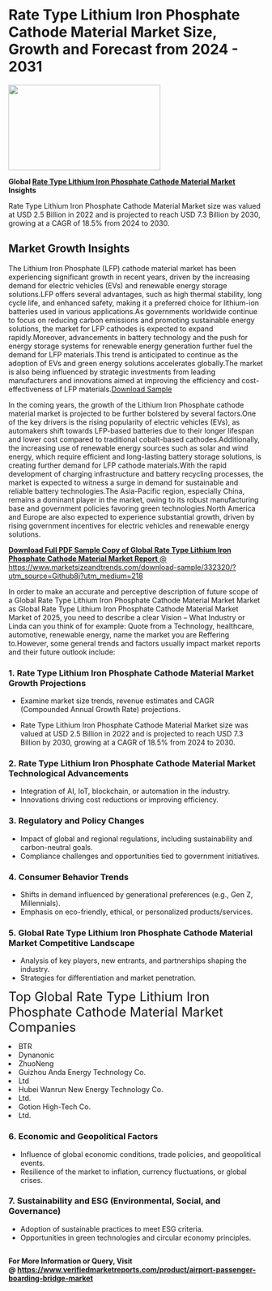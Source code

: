 <H1>Rate Type Lithium Iron Phosphate Cathode Material Market Size, Growth and Forecast from 2024 - 2031</H1><img class="aligncenter size-medium wp-image-584254" src="https://thirdeyenews.in/wp-content/uploads/2024/09/Global-Market-Research-300x168.jpeg" alt="" width="300" height="168" /><p><strong>Global&nbsp;<a href="https://www.marketsizeandtrends.com/download-sample/332320/?utm_source=Github8j?utm_medium=218">Rate Type Lithium Iron Phosphate Cathode Material Market</a> Insights</strong></p><p>Rate Type Lithium Iron Phosphate Cathode Material Market size was valued at USD 2.5 Billion in 2022 and is projected to reach USD 7.3 Billion by 2030, growing at a CAGR of 18.5% from 2024 to 2030.</p><p><h2>Market Growth Insights</h2> <p>The Lithium Iron Phosphate (LFP) cathode material market has been experiencing significant growth in recent years, driven by the increasing demand for electric vehicles (EVs) and renewable energy storage solutions.LFP offers several advantages, such as high thermal stability, long cycle life, and enhanced safety, making it a preferred choice for lithium-ion batteries used in various applications.As governments worldwide continue to focus on reducing carbon emissions and promoting sustainable energy solutions, the market for LFP cathodes is expected to expand rapidly.Moreover, advancements in battery technology and the push for energy storage systems for renewable energy generation further fuel the demand for LFP materials.This trend is anticipated to continue as the adoption of EVs and green energy solutions accelerates globally.The market is also being influenced by strategic investments from leading manufacturers and innovations aimed at improving the efficiency and cost-effectiveness of LFP materials.<a href="#">Download Sample</a></p> <p>In the coming years, the growth of the Lithium Iron Phosphate cathode material market is projected to be further bolstered by several factors.One of the key drivers is the rising popularity of electric vehicles (EVs), as automakers shift towards LFP-based batteries due to their longer lifespan and lower cost compared to traditional cobalt-based cathodes.Additionally, the increasing use of renewable energy sources such as solar and wind energy, which require efficient and long-lasting battery storage solutions, is creating further demand for LFP cathode materials.With the rapid development of charging infrastructure and battery recycling processes, the market is expected to witness a surge in demand for sustainable and reliable battery technologies.The Asia-Pacific region, especially China, remains a dominant player in the market, owing to its robust manufacturing base and government policies favoring green technologies.North America and Europe are also expected to experience substantial growth, driven by rising government incentives for electric vehicles and renewable energy solutions.<a href="#"></p><p><span class=""><strong>Download Full PDF Sample Copy of Global Rate Type Lithium Iron Phosphate Cathode Material Market Report</strong> @ <a href="https://www.marketsizeandtrends.com/download-sample/332320/?utm_source=Github8j?utm_medium=218" target="_blank">https://www.marketsizeandtrends.com/download-sample/332320/?utm_source=Github8j?utm_medium=218</a></span></p><p>In order to make an accurate and perceptive description of future scope of a Global&nbsp;Rate Type Lithium Iron Phosphate Cathode Material Market Market as Global&nbsp;Rate Type Lithium Iron Phosphate Cathode Material Market Market of 2025, you need to describe a clear Vision &ndash; What Industry or Linda can you think of for example: Quote from a Technology, healthcare, automotive, renewable energy, name the market you are Reffering to.However, some general trends and factors usually impact market reports and their future outlook include:</p><h3>1.&nbsp;<strong>Rate Type Lithium Iron Phosphate Cathode Material Market Growth Projections</strong></h3><ul><li>Examine market size trends, revenue estimates and CAGR (Compounded Annual Growth Rate) projections.</li><li><p>Rate Type Lithium Iron Phosphate Cathode Material Market size was valued at USD 2.5 Billion in 2022 and is projected to reach USD 7.3 Billion by 2030, growing at a CAGR of 18.5% from 2024 to 2030.</p></li></ul><h3>2.&nbsp;<strong>Rate Type Lithium Iron Phosphate Cathode Material Market Technological Advancements</strong></h3><ul><li>Integration of AI, IoT, blockchain, or automation in the industry.</li><li>Innovations driving cost reductions or improving efficiency.</li></ul><h3>3.&nbsp;<strong>Regulatory and Policy Changes</strong></h3><ul><li>Impact of global and regional regulations, including sustainability and carbon-neutral goals.</li><li>Compliance challenges and opportunities tied to government initiatives.</li></ul><h3>4.&nbsp;<strong>Consumer Behavior Trends</strong></h3><ul><li>Shifts in demand influenced by generational preferences (e.g., Gen Z, Millennials).</li><li>Emphasis on eco-friendly, ethical, or personalized products/services.</li></ul><h3>5.&nbsp;<strong>Global Rate Type Lithium Iron Phosphate Cathode Material Market Competitive Landscape</strong></h3><ul><li>Analysis of key players, new entrants, and partnerships shaping the industry.</li><li>Strategies for differentiation and market penetration.</li></ul><p data-pm-slice="1 1 []"><span style="color: inherit; font-family: inherit; font-size: 25px;">Top Global Rate Type Lithium Iron Phosphate Cathode Material Market Companies</span></p><div class="" data-test-id=""><p><li>BTR</li><li> Dynanonic</li><li> ZhuoNeng</li><li> Guizhou Anda Energy Technology Co.</li><li>Ltd</li><li> Hubei Wanrun New Energy Technology Co.</li><li> Ltd.</li><li> Gotion High-Tech Co.</li><li>Ltd.</li></p></div><h3>6.&nbsp;<strong>Economic and Geopolitical Factors</strong></h3><ul><li>Influence of global economic conditions, trade policies, and geopolitical events.</li><li>Resilience of the market to inflation, currency fluctuations, or global crises.</li></ul><h3>7.&nbsp;<strong>Sustainability and ESG (Environmental, Social, and Governance)</strong></h3><ul><li>Adoption of sustainable practices to meet ESG criteria.</li><li>Opportunities in green technologies and circular economy principles.</li></ul><h2><strong style="font-size: 14px;">For More Information or Query, Visit @&nbsp;</strong><a style="background-color: #ffffff; font-size: 14px;" href="https://www.marketsizeandtrends.com/report/rate-type-lithium-iron-phosphate-cathode-material-market/" target="_blank">https://www.verifiedmarketreports.com/product/airport-passenger-boarding-bridge-market</a></h2>